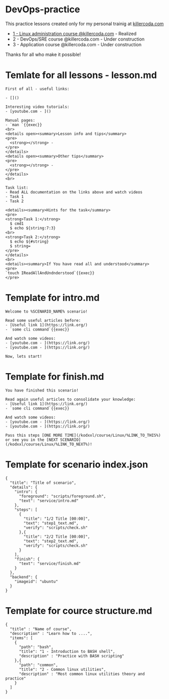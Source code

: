 # DevOps-practice

This practice lessons created only for my personal trainig at [killercoda.com](https://killercoda.com)

- [1 - Linux administration course @killercoda.com](https://killercoda.com/kodxxl/course/Linux) - Realized
- 2 - DevOps/SRE course @killercoda.com - Under construction
- 3 - Application course @killercoda.com - Under construction

Thanks for all who make it possible!

# Temlate for all lessons - lesson.md
```
First of all - useful links:

- []()

Interesting video tutorials:
- [youtube.com - ]()

Manual pages:
- `man `{{exec}}
<br>
<details open><summary>Lesson info and tips</summary>
<pre>
  <strong></strong> -
</pre>
</details>
<details open><summary>Other tips</summary>
<pre>
  <strong></strong> -
</pre>
</details>
<br>

Task list:
- Read ALL documentation on the links above and watch videos
- Task 1
- Task 2

<details><summary>Hints for the task</summary>
<pre>
<strong>Task 1:</strong>
  $ cmd1
  $ echo ${string:7:3}
<br>
<strong>Task 2:</strong>
  $ echo ${#string}
  $ string=
</pre>
</details>
<br>
<details><summary>If You have read all and understood</summary>
<pre>
`touch IReadAllAndUndnderstood`{{exec}}
</pre>
```
# Template for intro.md
```
Welcome to %SCENARIO_NAME% scenario!

Read some useful articles before:
- [Useful link 1](https://link.org/)
- `some cli command`{{exec}}

And watch some videos:
- [youtube.com - ](https://link.org/)
- [youtube.com - ](https://link.org/)

Now, lets start!
```
# Template for finish.md
```
You have finished this scenario!

Read again useful articles to consolidate your knowledge:
- [Useful link 1](https://link.org/)
- `some cli command`{{exec}}

And watch some videos:
- [youtube.com - ](https://link.org/)
- [youtube.com - ](https://link.org/)

Pass this steps [ONE MORE TIME](/kodxxl/course/Linux/%LINK_TO_THIS%) or see you in the [NEXT SCENARIO](/kodxxl/course/Linux/%LINK_TO_NEXT%)!
```
# Template for scenario index.json
```
{
  "title": "Title of scenario",
  "details": {
    "intro": {
      "foreground": "scripts/foreground.sh",
      "text": "service/intro.md"
    },
    "steps": [
      {
        "title": "1/2 Title [00:00]",
        "text": "step1_text.md",
        "verify": "scripts/check.sh"
      },{
        "title": "2/2 Title [00:00]",
        "text": "step2_text.md",
        "verify": "scripts/check.sh"
      }
    ],
    "finish": {
      "text": "service/finish.md"
    }
  },
  "backend": {
    "imageid": "ubuntu"
  }
}
```
# Template for cource structure.md
```
{
  "title" : "Name of course",
  "description" : "Learn how to ....",
  "items": [
    {
      "path": "bash",
      "title": "1 - Introduction to BASH shell",
      "description" : "Practice with BASH scripting"
    },{
      "path": "common",
      "title": "2 - Common linux utilities",
      "description" : "Most common linux utilities theory and practice"
    }
  ]
}
```
